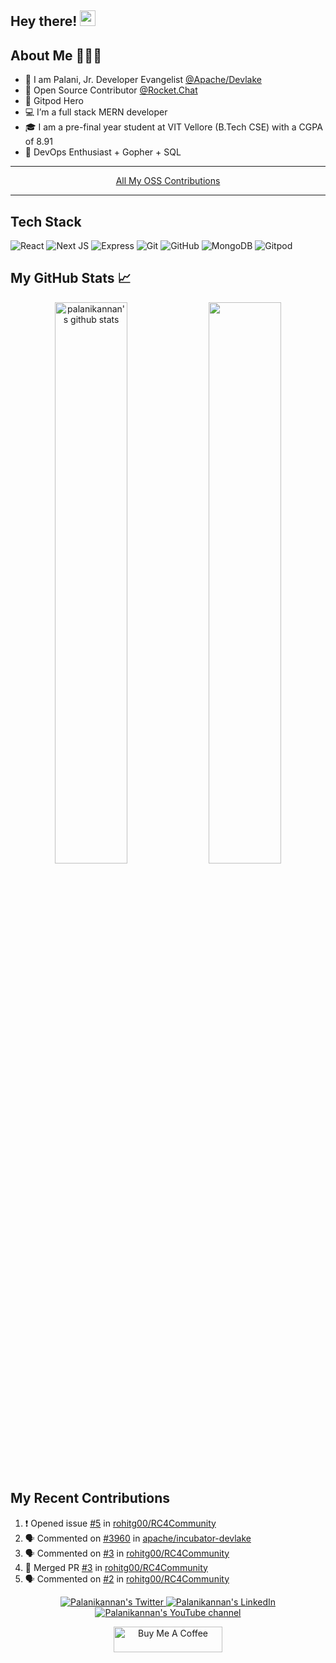 <!--
**Palanikannan1437/Palanikannan1437** is a ✨ _special_ ✨ repository because its `README.md` (this file) appears on your GitHub profile.

Here are some ideas to get you started:

- 🔭 I’m currently working on ...
- 🌱 I’m currently learning ...
- 👯 I’m looking to collaborate on ...
- 🤔 I’m looking for help with ...
- 💬 Ask me about ...
- 📫 How to reach me: ...
- 😄 Pronouns: ...
- ⚡ Fun fact: ...
-->

## Hey there! <img src="https://media.giphy.com/media/hvRJCLFzcasrR4ia7z/giphy.gif" width="25px">

## About Me 👨🏻‍💻

- 👀 I am Palani, Jr. Developer Evangelist [@Apache/Devlake](https://github.com/apache/incubator-devlake)
- 🚀 Open Source Contributor [@Rocket.Chat](https://github.com/RocketChat)
- 🍊 Gitpod Hero
- 💻 I’m a full stack MERN developer
- 🎓 I am a pre-final year student at VIT Vellore (B.Tech CSE) with a CGPA of 8.91
- 🌱 DevOps Enthusiast + Gopher + SQL

---

<p align="center"><a href="https://historical-beak-c14.notion.site/Palanikannan-s-Open-Source-Contributions-6093b953381e48979d93eeb1f12f7d44">All My OSS Contributions</a></p>

---

## Tech Stack

![React](https://img.shields.io/badge/React-20232A?style=for-the-badge&logo=react&logoColor=61DAFB)
![Next JS](https://img.shields.io/badge/next.js-000000?style=for-the-badge&logo=nextdotjs&logoColor=white)
![Express](https://img.shields.io/badge/Express.js-000000?style=for-the-badge&logo=express&logoColor=white)
![Git](https://img.shields.io/badge/git-%23F05033.svg?style=for-the-badge&logo=git&logoColor=white)
![GitHub](https://img.shields.io/badge/GitHub-100000?style=for-the-badge&logo=github&logoColor=white)
![MongoDB](https://img.shields.io/badge/MongoDB-4EA94B?style=for-the-badge&logo=mongodb&logoColor=white)
![Gitpod](https://img.shields.io/badge/gitpod-f06611.svg?style=for-the-badge&logo=gitpod&logoColor=white)

## My GitHub Stats 📈

<p align="center"> 
    <img width="48%" src="https://github-readme-stats.vercel.app/api?username=Palanikannan1437&show_icons=true&count_private=true&theme=tokyonight" alt="palanikannan's github stats" />
    <img width="48%" src="https://github-readme-streak-stats.herokuapp.com/?user=Palanikannan1437&theme=tokyonight" />
</p>

## My Recent Contributions

<!--START_SECTION:activity-->

1. ❗️ Opened issue [#5](https://github.com/rohitg00/RC4Community/issues/5) in [rohitg00/RC4Community](https://github.com/rohitg00/RC4Community)
2. 🗣 Commented on [#3960](https://github.com/apache/incubator-devlake/issues/3960) in [apache/incubator-devlake](https://github.com/apache/incubator-devlake)
3. 🗣 Commented on [#3](https://github.com/rohitg00/RC4Community/issues/3) in [rohitg00/RC4Community](https://github.com/rohitg00/RC4Community)
4. 🎉 Merged PR [#3](https://github.com/rohitg00/RC4Community/pull/3) in [rohitg00/RC4Community](https://github.com/rohitg00/RC4Community)
5. 🗣 Commented on [#2](https://github.com/rohitg00/RC4Community/issues/2) in [rohitg00/RC4Community](https://github.com/rohitg00/RC4Community)
<!--END_SECTION:activity-->


<p align="center">
  <a href="https://twitter.com/Palanikannan_M">
    <img src="https://img.shields.io/twitter/follow/Palanikannan_M?label=Twitter&logo=twitter&style=for-the-badge&color=blue" alt="Palanikannan's Twitter"/>
  </a>
  <a href="https://www.linkedin.com/in/m-palanikannan-021822200/">
    <img src="https://img.shields.io/badge/LinkedIn-210-mpalanikannan?style=for-the-badge&logo=linkedin&color=blue" alt="Palanikannan's LinkedIn"/>
  </a>
  <a href="http://youtube.com/channel/UC9mJn5odjzXZlfNwWxIg1lw?sub_confirmation=1">
    <img src="https://img.shields.io/youtube/channel/subscribers/UC9mJn5odjzXZlfNwWxIg1lw?style=for-the-badge&logo=youtube&label=Youtube&color=blue" alt="Palanikannan's YouTube channel"/>
  </a>
  
</p>

<p align="center"><a href="https://www.buymeacoffee.com/palanikannan" target="_blank"><img src="https://cdn.buymeacoffee.com/buttons/default-orange.png" alt="Buy Me A Coffee" height="41" width="174"></a></p>
